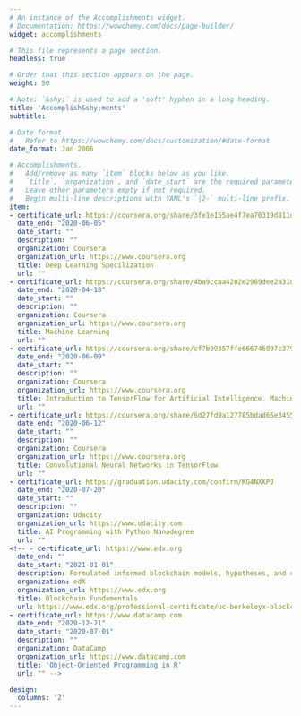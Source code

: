 ```yaml
---
# An instance of the Accomplishments widget.
# Documentation: https://wowchemy.com/docs/page-builder/
widget: accomplishments

# This file represents a page section.
headless: true

# Order that this section appears on the page.
weight: 50

# Note: `&shy;` is used to add a 'soft' hyphen in a long heading.
title: 'Accomplish&shy;ments'
subtitle:

# Date format
#   Refer to https://wowchemy.com/docs/customization/#date-format
date_format: Jan 2006

# Accomplishments.
#   Add/remove as many `item` blocks below as you like.
#   `title`, `organization`, and `date_start` are the required parameters.
#   Leave other parameters empty if not required.
#   Begin multi-line descriptions with YAML's `|2-` multi-line prefix.
item:
- certificate_url: https://coursera.org/share/3fe1e155ae4f7ea70319d811d840aacf
  date_end: "2020-06-05"
  date_start: ""
  description: ""
  organization: Coursera
  organization_url: https://www.coursera.org
  title: Deep Learning Specilization
  url: ""
- certificate_url: https://coursera.org/share/4ba9ccaa4202e2969dee2a310cd9d488
  date_end: "2020-04-18"
  date_start: ""
  description: ""
  organization: Coursera
  organization_url: https://www.coursera.org
  title: Machine Learning
  url: ""
- certificate_url: https://coursera.org/share/cf7b99357ffe666746097c37913a04f6
  date_end: "2020-06-09"
  date_start: ""
  description: ""
  organization: Coursera
  organization_url: https://www.coursera.org
  title: Introduction to TensorFlow for Artificial Intelligence, Machine Learning, and Deep Learning
  url: ""
- certificate_url: https://coursera.org/share/6d27fd9a127785bdad65e34557704908
  date_end: "2020-06-12"
  date_start: ""
  description: ""
  organization: Coursera
  organization_url: https://www.coursera.org
  title: Convolutional Neural Networks in TensorFlow
  url: ""
- certificate_url: https://graduation.udacity.com/confirm/KG4NXKPJ
  date_end: "2020-07-20"
  date_start: ""
  description: ""
  organization: Udacity
  organization_url: https://www.udacity.com
  title: AI Programming with Python Nanodegree
  url: ""
<!-- - certificate_url: https://www.edx.org
  date_end: ""
  date_start: "2021-01-01"
  description: Formulated informed blockchain models, hypotheses, and use cases.
  organization: edX
  organization_url: https://www.edx.org
  title: Blockchain Fundamentals
  url: https://www.edx.org/professional-certificate/uc-berkeleyx-blockchain-fundamentals
- certificate_url: https://www.datacamp.com
  date_end: "2020-12-21"
  date_start: "2020-07-01"
  description: ""
  organization: DataCamp
  organization_url: https://www.datacamp.com
  title: 'Object-Oriented Programming in R'
  url: "" -->

design:
  columns: '2' 
---
```

